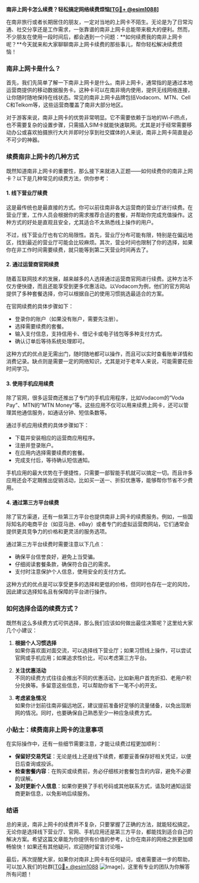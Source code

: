 **南非上网卡怎么续费？轻松搞定网络续费烦恼[[TG💪+ @esim1088](https://t.me/s/esim1088)]**

在南非旅行或者长期居住的朋友，一定对当地的上网卡不陌生。无论是为了日常沟通、社交分享还是工作需求，一张靠谱的南非上网卡总能带来极大的便利。然而，不少朋友在使用一段时间后，都会遇到一个问题：**如何续费我的南非上网卡呢？**今天就来和大家聊聊南非上网卡续费的那些事儿，帮你轻松解决续费烦恼！

### 南非上网卡是什么？

首先，我们先简单了解一下南非上网卡是什么。南非上网卡，通常指的是通过本地运营商提供的移动数据服务卡。这种卡可以在南非境内使用，提供无线网络连接，让你随时随地保持在线状态。常见的南非上网卡品牌包括Vodacom、MTN、Cell C和Telkom等，这些运营商覆盖了南非大部分地区。

对于游客来说，南非上网卡的优势非常明显。它不需要依赖于当地的Wi-Fi热点，也不需要复杂的设置步骤，只需插入SIM卡就能快速联网。尤其是对于经常需要移动办公或喜欢拍摄旅行大片并即时分享到社交媒体的人来说，南非上网卡简直是必不可少的神器。

### 续费南非上网卡的几种方式

既然知道南非上网卡的重要性，那么接下来就进入正题——如何续费你的南非上网卡？以下是几种常见的续费方法，供你参考：

#### 1. **线下营业厅续费**

这是最传统也是最直接的方式。你可以前往南非各大运营商的营业厅进行续费。在营业厅里，工作人员会根据你的需求推荐合适的套餐，并帮助你完成充值操作。这种方式的好处是直观且安全，尤其适合不太熟悉线上操作的用户。

不过，线下营业厅也有它的局限性。首先，营业厅分布可能有限，特别是在偏远地区，找到最近的营业厅可能会比较麻烦。其次，营业时间也限制了你的选择，如果你在非工作时间需要续费，就只能等到第二天营业时间再去了。

#### 2. **通过运营商官网续费**

随着互联网技术的发展，越来越多的人选择通过运营商官网进行续费。这种方法不仅方便快捷，而且还能享受到更多优惠活动。以Vodacom为例，他们的官方网站提供了多种套餐选择，你可以根据自己的使用习惯挑选最适合的方案。

在官网续费的具体步骤如下：
- 登录你的账户（如果没有账户，需要先注册）。
- 选择需要续费的套餐。
- 输入支付信息，支持信用卡、借记卡或电子钱包等多种支付方式。
- 确认订单后等待系统处理即可。

这种方式的优点是无需出门，随时随地都可以操作，而且可以实时查看账单详情和消费记录。缺点则是需要一定的网络知识，尤其是对于老年人来说，可能需要花些时间学习。

#### 3. **使用手机应用续费**

除了官网，很多运营商还推出了专门的手机应用程序，比如Vodacom的“Voda Pay”、MTN的“MTN Money”等。这些应用不仅可以用来续费上网卡，还可以管理其他通信服务，如通话分钟、短信条数等。

通过手机应用续费的具体步骤如下：
- 下载并安装相应的运营商应用程序。
- 注册并登录账户。
- 在应用内选择需要续费的套餐。
- 完成支付后，等待确认短信通知。

手机应用的最大优势在于便捷性，只需要一部智能手机就可以搞定一切。而且许多应用还会不定期推出促销活动，比如买一送一、折扣优惠等，能够帮你节省不少费用。

#### 4. **通过第三方平台续费**

除了官方渠道，还有一些第三方平台也提供南非上网卡的续费服务。例如，一些国际知名的电商平台（如亚马逊、eBay）或者专门的虚拟运营商网站，它们通常会提供更具竞争力的价格和更灵活的服务选项。

通过第三方平台续费时需要注意以下几点：
- 确保平台信誉良好，避免上当受骗。
- 仔细阅读套餐条款，确保符合自己的需求。
- 支付时注意保护个人信息，使用安全的支付方式。

这种方式的优点是可以享受更多的选择和更低的价格，但同时也存在一定的风险，因此建议选择知名且有保障的平台进行操作。

### 如何选择合适的续费方式？

既然有这么多续费方式可供选择，那么我们应该如何做出最佳决策呢？这里给大家几个小建议：

1. **根据个人习惯选择**  
   如果你喜欢面对面交流，可以选择线下营业厅；如果习惯线上操作，可以尝试官网或手机应用；如果追求性价比，可以考虑第三方平台。

2. **关注优惠活动**  
   不同的续费方式往往会推出不同的优惠活动，比如新用户首充折扣、老用户积分兑换等。多留意这些信息，可以帮助你省下一笔不小的开支。

3. **考虑紧急情况**  
   如果你计划前往南非偏远地区，建议提前准备好足够的流量储备，以免出现断网的情况。同时，也要确保自己熟悉至少一种应急续费方式。

### 小贴士：续费南非上网卡的注意事项

在实际操作中，还有一些细节需要注意，才能让续费过程更加顺利：

- **保留好交易凭证**：无论是线上还是线下续费，都要妥善保存好相关凭证，以便日后查询或投诉。
- **检查套餐内容**：在购买或续费前，务必仔细核对套餐包含的内容，避免不必要的误解。
- **及时更新个人信息**：如果你更换了手机号码或其他联系方式，请及时通知运营商更新信息，以免影响后续服务。

### 结语

总的来说，南非上网卡的续费并不复杂，只要掌握了正确的方法，就能轻松搞定。无论你是选择线下营业厅、官网、手机应用还是第三方平台，都能找到适合自己的解决方案。希望这篇文章能为你提供有价值的参考，让你在南非的网络之旅更加顺畅愉快！如果还有其他疑问，欢迎随时留言讨论哦~

最后，再次提醒大家，如果你对南非上网卡有任何疑问，或者需要进一步的帮助，可以加入我们的社群[[TG💪+ @esim1088](https://t.me/s/esim1088) ![Image](https://i.postimg.cc/4NQfJmqS/Snipaste-2025-05-13-00-14-12.png)]，这里有专业的团队为你解答所有问题！
